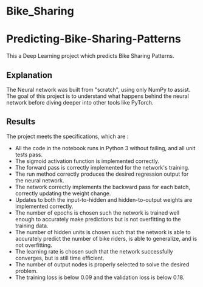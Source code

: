 # Bike_Sharing

# Predicting-Bike-Sharing-Patterns
This a Deep Learning project which predicts Bike Sharing Patterns.  

## Explanation
The Neural network was built from "scratch", using only NumPy to assist. 
The goal of this project is to understand what happens behind the neural network
before diving deeper into other tools like PyTorch.

## Results
The project meets the specifications, which are  :

* All the code in the notebook runs in Python 3 without failing, and all unit tests pass.
* The sigmoid activation function is implemented correctly.
* The forward pass is correctly implemented for the network's training.
* The run method correctly produces the desired regression output for the neural network.
* The network correctly implements the backward pass for each batch, correctly updating the weight change.
* Updates to both the input-to-hidden and hidden-to-output weights are implemented correctly.
* The number of epochs is chosen such the network is trained well enough to accurately make predictions but is not overfitting to the training data.
* The number of hidden units is chosen such that the network is able to accurately predict the number of bike riders, is able to generalize, and is not overfitting.
* The learning rate is chosen such that the network successfully converges, but is still time efficient.
* The number of output nodes is properly selected to solve the desired problem.
* The training loss is below 0.09 and the validation loss is below 0.18.

